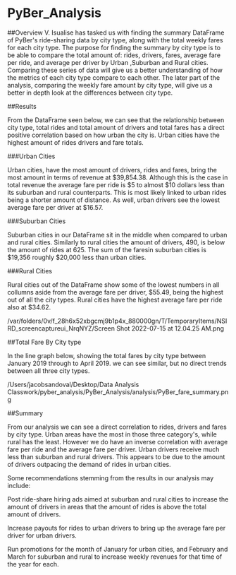 # PyBer_Analysis

##Overview
V. Isualise has tasked us with finding the summary DataFrame of PyBer's ride-sharing data by city type, along with the total weekly fares for each city type. The purpose for finding the summary by city type is to be able to compare the total amount of: rides, drivers, fares, average fare per ride, and average per driver by Urban ,Suburban and Rural cities. Comparing these series of data will give us a better understanding of how the metrics of each city type compare to each other. The later part of the analysis, comparing the weekly fare amount by city type, will give us a better in depth look at the differences between city type.

##Results

From the DataFrame seen below, we can see that the relationship between city type, total rides and total amount of drivers and total fares has a direct positive correlation based on how urban the city is. Urban cities have the highest amount of rides drivers and fare totals. 

###Urban Cities

Urban cities, have the most amount of drivers, rides and fares, bring the most amount in terms of revenue at $39,854.38. Although this is the case in total revenue the average fare per ride is $5 to almost $10 dollars less than its suburban and rural counterparts. This is most likely linked to urban rides being a shorter amount of distance. As well, urban drivers see the lowest average fare per driver at $16.57.

###Suburban Cities

Suburban cities in our DataFrame sit in the middle when compared to urban and rural cities. Similarly to rural cities the amount of drivers, 490, is below the amount of rides at 625. The sum of the faresin suburban cities is $19,356 roughly $20,000 less than urban cities.

###Rural Cities

Rural cities out of the DataFrame show some of the lowest numbers in all collumns aside from the average fare per driver, $55.49, being the highest out of all the city types. Rural cities have the highest average fare per ride also at $34.62.

/var/folders/0v/f_28h6x52xbgcmj9b1p4x_880000gn/T/TemporaryItems/NSIRD_screencaptureui_NrqNYZ/Screen Shot 2022-07-15 at 12.04.25 AM.png


##Total Fare By City type 

In the line graph below, showing the total fares by city type between January 2019 through to April 2019. we can see similar, but no direct trends between all three city types.

/Users/jacobsandoval/Desktop/Data Analysis Classwork/pyber_analysis/PyBer_Analysis/analysis/PyBer_fare_summary.png

##Summary

From our analysis we can see a direct correlation to rides, drivers and fares by city type. Urban areas have the most in those three category's, while rural has the least. However we do have an inverse correlation with average fare per ride and the average fare per driver. Urban drivers receive much less than suburban and rural drivers. This appears to be due to the amount of drivers outpacing the demand of rides in urban cities.

Some recommendations stemming from the results in our analysis may include: 

Post ride-share hiring ads aimed at suburban and rural cities to increase the amount of drivers in areas that the amount of rides is above the total amount of drivers. 


Increase payouts for rides to urban drivers to bring up the average fare per driver for urban drivers. 

Run promotions for the month of January for urban cities, and February and March for suburban and rural to increase weekly revenues for that time of the year for each.





